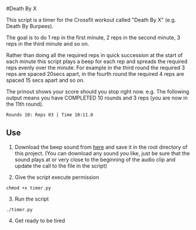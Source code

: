 #Death By X

This script is a timer for the Crossfit workout called "Death By X"
(e.g. Death By Burpees).

The goal is to do 1 rep in the first minute, 2 reps in the second
minute, 3 reps in the third minute and so on.

Rather than doing all the required reps in quick succession at the
start of each minute this script plays a beep for each rep and spreads
the required reps evenly over the minute. For example in the third
round the required 3 reps are spaced 20secs apart, in the fourth round
the required 4 reps are spaced 15 secs apart and so on.

The prinout shows your score should you stop right now.  e.g. The
following output means you have COMPLETED 10 rounds and 3 reps (you
are now in the 11th round).
```
Rounds 10: Reps 03 | Time 10:11.0
```

## Use

1. Download the beep sound from
[here](https://www.soundjay.com/button/sounds/beep-09.mp3) and save it
in the root directory of this project. (You can download any sound you
like, just be sure that the sound plays at or very close to the
beginning of the audio clip and update the call to the file in the script)

2. Give the script execute permission
```
chmod +x timer.py
```

3. Run the script
```
./timer.py
```

4. Get ready to be tired

